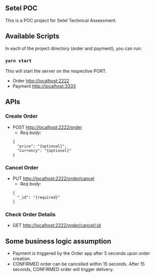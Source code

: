 ## Setel POC

This is a POC project for Setel Technical Assessment.

## Available Scripts

In each of the project directory (order and payment), you can run:

### `yarn start`
This will start the server on the respective PORT.
- Order [http://localhost:2222](http://localhost:2222)
- Payment [http://localhost:3333](http://localhost:3333)

## APIs

### Create Order

- POST [http://localhost:2222/order](http://localhost:2222/order)
  - *Req body*: 
  ```
  {
    "price": "{optional}", 
    "currency": "{optional}"
  }
  ```

### Cancel Order

- PUT [http://localhost:2222/order/cancel](http://localhost:2222/order)
  - *Req body*: 
  ```
  {
    "_id": "{required}"
  }
  ```

### Check Order Details

- GET [http://localhost:2222/order/cancel/:id](http://localhost:2222/order/{orderId})

## Some business logic assumption

- Payment is triggered by the Order app after 5 seconds upon order creation.
- CONFIRMED order can be cancelled within 15 seconds. After 15 seconds, CONFIRMED order will trigger delivery.


